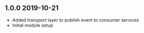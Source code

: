 ## 1.0.0 2019-10-21
* Added transport layer to publish event to consumer services
* Initial module setup
